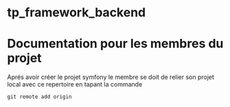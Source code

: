 # tp_framework_backend

# Documentation pour les membres du projet

Aprés avoir créer le projet symfony le membre se doit de relier son projet local avec ce repertoire en tapant la commande
```
git remote add origin 
```

